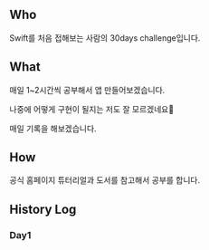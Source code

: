 ## Who
Swift를 처음 접해보는 사람의 30days challenge입니다.


## What

매일 1~2시간씩 공부해서 앱 만들어보겠습니다.

나중에 어떻게 구현이 될지는 저도 잘 모르겠네요🤔

매일 기록을 해보겠습니다.


## How

공식 홈페이지 튜터리얼과 도서를 참고해서 공부를 합니다.


## History Log
### Day1
